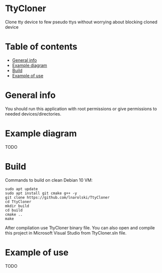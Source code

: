 
# TtyCloner
Clone tty device to few pseudo ttys without worrying about blocking cloned device

# Table of contents

* [General info](#general-info)
* [Example diagram](#example-diagram)
* [Build](#build)
* [Example of use](#example-of-use)

# General info

You should run this application with root permissions or give permissions to needed devices/directories.

# Example diagram

TODO

# Build

Commands to build on clean Debian 10 VM:

    sudo apt update
    sudo apt install git cmake g++ -y
    git clone https://github.com/lnarolski/TtyCloner
    cd TtyCloner
    mkdir build
    cd build
    cmake ..
    make

After compilation use TtyCloner binary file. You can also open and compile this project in Microsoft Visual Studio from TtyCloner.sln file.

# Example of use

TODO
